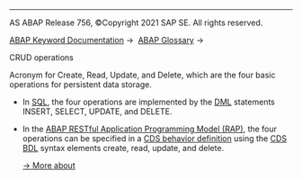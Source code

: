   

* * *

AS ABAP Release 756, ©Copyright 2021 SAP SE. All rights reserved.

[ABAP Keyword Documentation](javascript:call_link\('abenabap.htm'\)) →  [ABAP Glossary](javascript:call_link\('abenabap_glossary.htm'\)) → 

CRUD operations

Acronym for Create, Read, Update, and Delete, which are the four basic operations for persistent data storage.

-   In [SQL](javascript:call_link\('abensql_glosry.htm'\) "Glossary Entry"), the four operations are implemented by the [DML](javascript:call_link\('abendml_glosry.htm'\) "Glossary Entry") statements INSERT, SELECT, UPDATE, and DELETE.
-   In the [ABAP RESTful Application Programming Model (RAP)](javascript:call_link\('abenarap_glosry.htm'\) "Glossary Entry"), the four operations can be specified in a [CDS behavior definition](javascript:call_link\('abencds_behavior_definition_glosry.htm'\) "Glossary Entry") using the [CDS BDL](javascript:call_link\('abencds_bdl_glosry.htm'\) "Glossary Entry") syntax elements create, read, update, and delete.
    
    [→ More about](javascript:call_link\('abenbdl_standard_operations.htm'\))